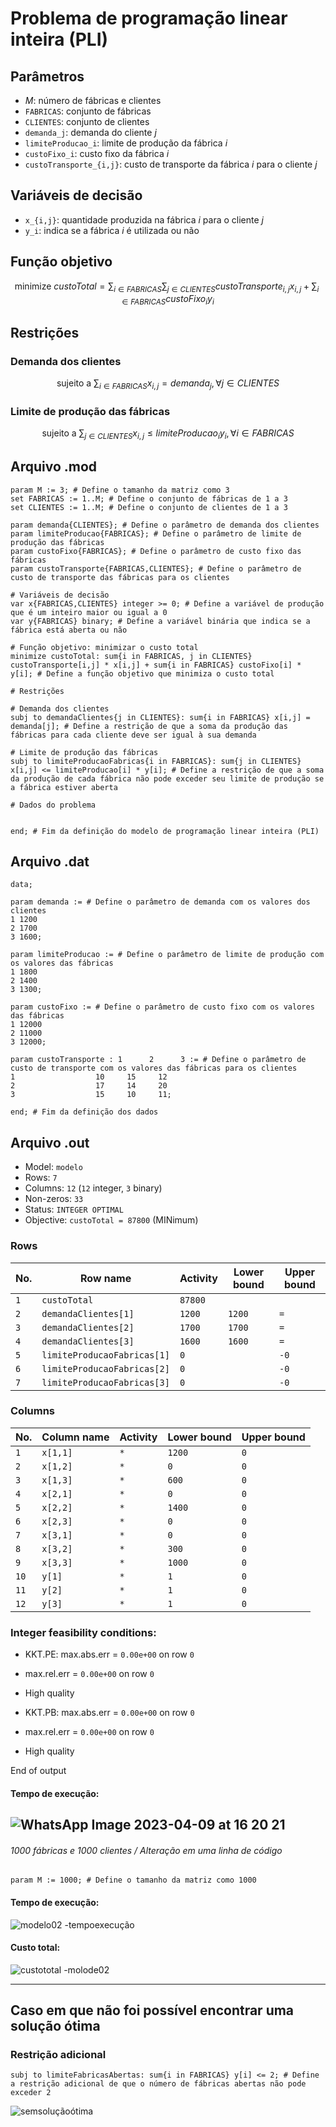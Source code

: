# Problema de programação linear inteira (PLI)

## Parâmetros
- $M$: número de fábricas e clientes
- `FABRICAS`: conjunto de fábricas
- `CLIENTES`: conjunto de clientes
- `demanda_j`: demanda do cliente $j$
- `limiteProducao_i`: limite de produção da fábrica $i$
- `custoFixo_i`: custo fixo da fábrica $i$
- `custoTransporte_{i,j}`: custo de transporte da fábrica $i$ para o cliente $j$

## Variáveis de decisão

- `x_{i,j}`: quantidade produzida na fábrica $i$ para o cliente $j$
- `y_i`: indica se a fábrica $i$ é utilizada ou não

## Função objetivo

$$
\text{minimize } custoTotal = \sum_{i \in FABRICAS}\sum_{j \in CLIENTES} custoTransporte_{i,j} x_{i,j} + \sum_{i \in FABRICAS} custoFixo_i y_i
$$

## Restrições

### Demanda dos clientes

$$
\text{sujeito a } \sum_{i \in FABRICAS} x_{i,j} = demanda_j, \forall j \in CLIENTES
$$

### Limite de produção das fábricas

$$
\text{sujeito a } \sum_{j \in CLIENTES} x_{i,j} \leq limiteProducao_i y_i, \forall i \in FABRICAS
$$


## Arquivo .mod
```
param M := 3; # Define o tamanho da matriz como 3
set FABRICAS := 1..M; # Define o conjunto de fábricas de 1 a 3
set CLIENTES := 1..M; # Define o conjunto de clientes de 1 a 3

param demanda{CLIENTES}; # Define o parâmetro de demanda dos clientes
param limiteProducao{FABRICAS}; # Define o parâmetro de limite de produção das fábricas
param custoFixo{FABRICAS}; # Define o parâmetro de custo fixo das fábricas
param custoTransporte{FABRICAS,CLIENTES}; # Define o parâmetro de custo de transporte das fábricas para os clientes

# Variáveis de decisão
var x{FABRICAS,CLIENTES} integer >= 0; # Define a variável de produção que é um inteiro maior ou igual a 0
var y{FABRICAS} binary; # Define a variável binária que indica se a fábrica está aberta ou não

# Função objetivo: minimizar o custo total
minimize custoTotal: sum{i in FABRICAS, j in CLIENTES} custoTransporte[i,j] * x[i,j] + sum{i in FABRICAS} custoFixo[i] * y[i]; # Define a função objetivo que minimiza o custo total

# Restrições

# Demanda dos clientes
subj to demandaClientes{j in CLIENTES}: sum{i in FABRICAS} x[i,j] = demanda[j]; # Define a restrição de que a soma da produção das fábricas para cada cliente deve ser igual à sua demanda

# Limite de produção das fábricas
subj to limiteProducaoFabricas{i in FABRICAS}: sum{j in CLIENTES} x[i,j] <= limiteProducao[i] * y[i]; # Define a restrição de que a soma da produção de cada fábrica não pode exceder seu limite de produção se a fábrica estiver aberta

# Dados do problema


end; # Fim da definição do modelo de programação linear inteira (PLI) 
```


## Arquivo .dat
```
data;

param demanda := # Define o parâmetro de demanda com os valores dos clientes
1 1200
2 1700
3 1600;

param limiteProducao := # Define o parâmetro de limite de produção com os valores das fábricas
1 1800
2 1400
3 1300;

param custoFixo := # Define o parâmetro de custo fixo com os valores das fábricas
1 12000
2 11000
3 12000;

param custoTransporte : 1      2      3 := # Define o parâmetro de custo de transporte com os valores das fábricas para os clientes
1                  10     15     12
2                  17     14     20
3                  15     10     11;

end; # Fim da definição dos dados
```


## Arquivo .out

- Model: `modelo`
- Rows: `7`
- Columns: `12` (`12` integer, `3` binary)
- Non-zeros: `33`
- Status: `INTEGER OPTIMAL`
- Objective: `custoTotal = 87800` (MINimum)

### Rows

| No. | Row name | Activity | Lower bound | Upper bound |
| --- | --- | --- | --- | --- |
| `1` | `custoTotal` | `87800` | | |
| `2` | `demandaClientes[1]` | `1200` | `1200` | `=` |
| `3` | `demandaClientes[2]` | `1700` | `1700` | `=` |
| `4` | `demandaClientes[3]` | `1600` | `1600` | `=` |
| `5` | `limiteProducaoFabricas[1]` | `0` | | `-0` |
| `6` | `limiteProducaoFabricas[2]` | `0` | | `-0` |
| `7` | `limiteProducaoFabricas[3]` | `0` | | `-0` |

### Columns

| No. | Column name | Activity | Lower bound | Upper bound |
| --- | --- | --- | --- | --- |
| `1` | `x[1,1]` | `*` | `1200` | `0` |
| `2` | `x[1,2]` | `*` | `0` | `0` |
| `3` | `x[1,3]` | `*` | `600` | `0` |
| `4` | `x[2,1]` | `*` | `0` | `0` |
| `5` | `x[2,2]` | `*` | `1400` | `0` |
| `6` | `x[2,3]` | `*` | `0` | `0` |
| `7` | `x[3,1]` | `*` | `0` | `0` |
| `8` | `x[3,2]` | `*` | `300` | `0` |
| `9` | `x[3,3]` | `*` | `1000` | `0` |
| `10` | `y[1]` | `*` | `1` | `0` | `1` |
| `11` | `y[2]` | `*` | `1` | `0` | `1` |
| `12` | `y[3]` | `*` | `1` | `0` | `1` |

### Integer feasibility conditions:

- KKT.PE: max.abs.err = `0.00e+00` on row `0`
- max.rel.err = `0.00e+00` on row `0`
- High quality

- KKT.PB: max.abs.err = `0.00e+00` on row `0`
- max.rel.err = `0.00e+00` on row `0`
- High quality

End of output


#### Tempo de execução:
![WhatsApp Image 2023-04-09 at 16 20 21](https://user-images.githubusercontent.com/107778190/230792504-63444dbc-967e-431d-b6b5-57cc2da4f55d.jpeg)
---
###### 1000 fábricas e 1000 clientes / Alteração em uma linha de código 
 
```
param M := 1000; # Define o tamanho da matriz como 1000
```
#### Tempo de execução:
![modelo02 -tempoexecução](https://user-images.githubusercontent.com/107778190/230792784-55463377-73ac-4395-8892-c3e9148946a3.png)

#### Custo total:
![custototal -molode02](https://user-images.githubusercontent.com/107778190/230792810-eb68b2b6-9150-4c2a-93a5-581e11269d12.png)

---

## Caso em que não foi possível encontrar uma solução ótima
### Restrição adicional
```
subj to limiteFabricasAbertas: sum{i in FABRICAS} y[i] <= 2; # Define a restrição adicional de que o número de fábricas abertas não pode exceder 2
```

![semsoluçãoótima](https://user-images.githubusercontent.com/107778190/230793000-21a53e3c-214c-4011-b883-eb0481c1c8d0.png)



